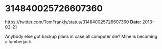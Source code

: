 # 314840025726607360
https://twitter.com/TomFrankly/status/314840025726607360
**Date:** 2013-03-21

Anybody else got backup plans in case all computer die? Mine is becoming a lumberjack.
